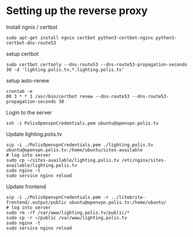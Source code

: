 # Setting up the reverse proxy

Install ngnix / certbot
```
sudo apt-get install ngnix certbot python3-certbot-nginx python3-certbot-dns-route53
```

setup certbot
```
sudo certbot certonly --dns-route53 --dns-route53-propagation-seconds 30 -d 'lighting.polis.tv,*.lighting.polis.tv'
```

setup auto-renew
```
crontab -e
00 3 * * 1 /usr/bin/certbot renew --dns-route53 --dns-route53-propagation-seconds 30
```

Login to the server
```
ssh -i PolisOpenvpnCredentials.pem ubuntu@openvpn.polis.tv
```

Update lighting.polis.tv
```
scp -i ./PolisOpenvpnCredentials.pem ./lighting.polis.tv ubuntu@openvpn.polis.tv:/home/ubuntu/sites-available
# log into server
sudo cp ~/sites-available/lighting.polis.tv /etc/nginx/sites-available/lighting.polis.tv
sudo nginx -t
sudo service nginx reload
```

Update frontend
```
scp -i ./PolisOpenvpnCredentials.pem -r ../litebrite-frontend/.output/public ubuntu@openvpn.polis.tv:/home/ubuntu/
# log into server
sudo rm -rf /var/www/lighting.polis.tv/public/*
sudo cp -r ~/public /var/www/lighting.polis.tv
sudo nginx -t
sudo service nginx reload
```
